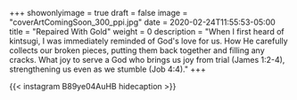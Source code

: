 +++
showonlyimage = true
draft = false
image = "coverArtComingSoon_300_ppi.jpg"
date = 2020-02-24T11:55:53-05:00
title = "Repaired With Gold"
weight = 0
description = "When I first heard of kintsugi, I was immediately reminded of God's love for us. How He carefully collects our broken pieces, putting them back together and filling any cracks. What joy to serve a God who brings us joy from trial (James 1:2-4), strengthening us even as we stumble (Job 4:4)."
+++


{{< instagram B89ye04AuHB hidecaption >}}